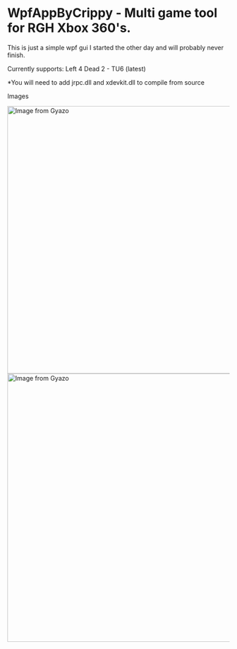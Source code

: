 # WpfAppByCrippy - Multi game tool for RGH Xbox 360's. 
This is just a simple wpf gui I started the other day and will probably never finish. 

Currently supports:
Left 4 Dead 2 - TU6 (latest)

*You will need to add jrpc.dll and xdevkit.dll to compile from source

Images

<a href="https://gyazo.com/907e1654430f11d1ab08c2a6d8ba9a64"><img src="https://i.gyazo.com/907e1654430f11d1ab08c2a6d8ba9a64.png" alt="Image from Gyazo" width="606"/></a>
<a href="https://gyazo.com/41ccce30ed6180fe8a26ed3a94b7c6dd"><img src="https://i.gyazo.com/41ccce30ed6180fe8a26ed3a94b7c6dd.gif" alt="Image from Gyazo" width="608"/></a>

